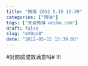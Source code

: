 ```yaml
---
title: "微博 2012.5.15 15:39"
categories: ["嘀咕"]
tags: ["来自微博 weibo.com"]
draft: false
slug: "eX9gn8"
date: "2012-05-15 15:39:00"
---
```


<p>#对防腐成效满意吗# !!! ​​​​</p>
